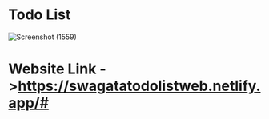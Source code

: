 # Todo List #
![Screenshot (1559)](https://user-images.githubusercontent.com/111675885/227759142-84604713-cd29-45c9-8f65-02a50bc2e457.png)
# Website Link ->https://swagatatodolistweb.netlify.app/#
